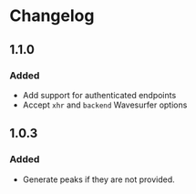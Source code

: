 # Changelog

## 1.1.0

### Added

- Add support for authenticated endpoints
- Accept `xhr` and `backend` Wavesurfer options

## 1.0.3

### Added

- Generate peaks if they are not provided.
